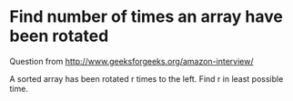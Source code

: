 # Find number of times an array have been rotated
Question from http://www.geeksforgeeks.org/amazon-interview/

A sorted array has been rotated r times to the left. Find r in least possible time.
